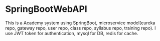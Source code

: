 # SpringBootWebAPI
This is a Academy system using SpringBoot, microservice model(eureka repo, gateway repo, user repo, class repo, syllabus repo, training repo). I use JWT token for authentication, mysql for DB, redis for cache.  
